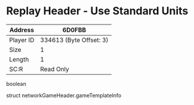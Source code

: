 #  Replay Header - Use Standard Units
Address   | 6D0FBB
----------|-------------
Player ID | 334613 (Byte Offset: 3)
Size 	  | 1
Length 	  | 1
SC:R      | Read Only

boolean

struct networkGameHeader.gameTemplateInfo
